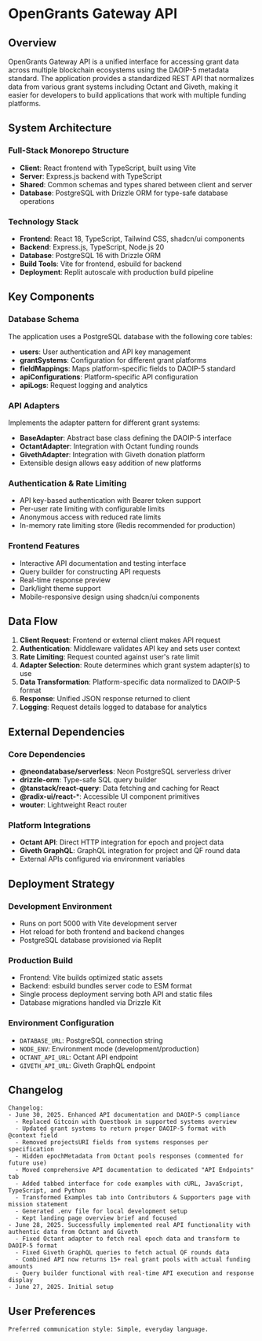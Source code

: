 # OpenGrants Gateway API

## Overview

OpenGrants Gateway API is a unified interface for accessing grant data across multiple blockchain ecosystems using the DAOIP-5 metadata standard. The application provides a standardized REST API that normalizes data from various grant systems including Octant and Giveth, making it easier for developers to build applications that work with multiple funding platforms.

## System Architecture

### Full-Stack Monorepo Structure
- **Client**: React frontend with TypeScript, built using Vite
- **Server**: Express.js backend with TypeScript
- **Shared**: Common schemas and types shared between client and server
- **Database**: PostgreSQL with Drizzle ORM for type-safe database operations

### Technology Stack
- **Frontend**: React 18, TypeScript, Tailwind CSS, shadcn/ui components
- **Backend**: Express.js, TypeScript, Node.js 20
- **Database**: PostgreSQL 16 with Drizzle ORM
- **Build Tools**: Vite for frontend, esbuild for backend
- **Deployment**: Replit autoscale with production build pipeline

## Key Components

### Database Schema
The application uses a PostgreSQL database with the following core tables:
- **users**: User authentication and API key management
- **grantSystems**: Configuration for different grant platforms
- **fieldMappings**: Maps platform-specific fields to DAOIP-5 standard
- **apiConfigurations**: Platform-specific API configuration
- **apiLogs**: Request logging and analytics

### API Adapters
Implements the adapter pattern for different grant systems:
- **BaseAdapter**: Abstract base class defining the DAOIP-5 interface
- **OctantAdapter**: Integration with Octant funding rounds
- **GivethAdapter**: Integration with Giveth donation platform
- Extensible design allows easy addition of new platforms

### Authentication & Rate Limiting
- API key-based authentication with Bearer token support
- Per-user rate limiting with configurable limits
- Anonymous access with reduced rate limits
- In-memory rate limiting store (Redis recommended for production)

### Frontend Features
- Interactive API documentation and testing interface
- Query builder for constructing API requests
- Real-time response preview
- Dark/light theme support
- Mobile-responsive design using shadcn/ui components

## Data Flow

1. **Client Request**: Frontend or external client makes API request
2. **Authentication**: Middleware validates API key and sets user context
3. **Rate Limiting**: Request counted against user's rate limit
4. **Adapter Selection**: Route determines which grant system adapter(s) to use
5. **Data Transformation**: Platform-specific data normalized to DAOIP-5 format
6. **Response**: Unified JSON response returned to client
7. **Logging**: Request details logged to database for analytics

## External Dependencies

### Core Dependencies
- **@neondatabase/serverless**: Neon PostgreSQL serverless driver
- **drizzle-orm**: Type-safe SQL query builder
- **@tanstack/react-query**: Data fetching and caching for React
- **@radix-ui/react-***: Accessible UI component primitives
- **wouter**: Lightweight React router

### Platform Integrations
- **Octant API**: Direct HTTP integration for epoch and project data
- **Giveth GraphQL**: GraphQL integration for project and QF round data
- External APIs configured via environment variables

## Deployment Strategy

### Development Environment
- Runs on port 5000 with Vite development server
- Hot reload for both frontend and backend changes
- PostgreSQL database provisioned via Replit

### Production Build
- Frontend: Vite builds optimized static assets
- Backend: esbuild bundles server code to ESM format
- Single process deployment serving both API and static files
- Database migrations handled via Drizzle Kit

### Environment Configuration
- `DATABASE_URL`: PostgreSQL connection string
- `NODE_ENV`: Environment mode (development/production)
- `OCTANT_API_URL`: Octant API endpoint
- `GIVETH_API_URL`: Giveth GraphQL endpoint

## Changelog

```
Changelog:
- June 30, 2025. Enhanced API documentation and DAOIP-5 compliance
  - Replaced Gitcoin with Questbook in supported systems overview
  - Updated grant systems to return proper DAOIP-5 format with @context field
  - Removed projectsURI fields from systems responses per specification
  - Hidden epochMetadata from Octant pools responses (commented for future use)
  - Moved comprehensive API documentation to dedicated "API Endpoints" tab
  - Added tabbed interface for code examples with cURL, JavaScript, TypeScript, and Python
  - Transformed Examples tab into Contributors & Supporters page with mission statement
  - Generated .env file for local development setup
  - Kept landing page overview brief and focused
- June 28, 2025. Successfully implemented real API functionality with authentic data from Octant and Giveth
  - Fixed Octant adapter to fetch real epoch data and transform to DAOIP-5 format
  - Fixed Giveth GraphQL queries to fetch actual QF rounds data
  - Combined API now returns 15+ real grant pools with actual funding amounts
  - Query builder functional with real-time API execution and response display
- June 27, 2025. Initial setup
```

## User Preferences

```
Preferred communication style: Simple, everyday language.
```
